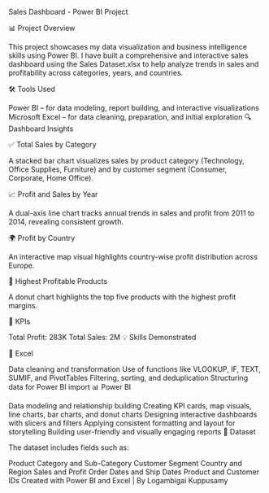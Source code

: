 Sales Dashboard - Power BI Project

📊 Project Overview

This project showcases my data visualization and business intelligence skills using Power BI. I have built a comprehensive and interactive sales dashboard using the Sales Dataset.xlsx to help analyze trends in sales and profitability across categories, years, and countries.

🛠️ Tools Used

Power BI – for data modeling, report building, and interactive visualizations
Microsoft Excel – for data cleaning, preparation, and initial exploration
🔍 Dashboard Insights

✅ Total Sales by Category

A stacked bar chart visualizes sales by product category (Technology, Office Supplies, Furniture) and by customer segment (Consumer, Corporate, Home Office).

📈 Profit and Sales by Year

A dual-axis line chart tracks annual trends in sales and profit from 2011 to 2014, revealing consistent growth.

🌍 Profit by Country

An interactive map visual highlights country-wise profit distribution across Europe.

🥇 Highest Profitable Products

A donut chart highlights the top five products with the highest profit margins.

📌 KPIs

Total Profit: 283K
Total Sales: 2M
💡 Skills Demonstrated

🔧 Excel

Data cleaning and transformation
Use of functions like VLOOKUP, IF, TEXT, SUMIF, and PivotTables
Filtering, sorting, and deduplication
Structuring data for Power BI import
📊 Power BI

Data modeling and relationship building
Creating KPI cards, map visuals, line charts, bar charts, and donut charts
Designing interactive dashboards with slicers and filters
Applying consistent formatting and layout for storytelling
Building user-friendly and visually engaging reports
📁 Dataset

The dataset includes fields such as:

Product Category and Sub-Category
Customer Segment
Country and Region
Sales and Profit
Order Dates and Ship Dates
Product and Customer IDs
Created with Power BI and Excel | By Logambigai Kuppusamy
